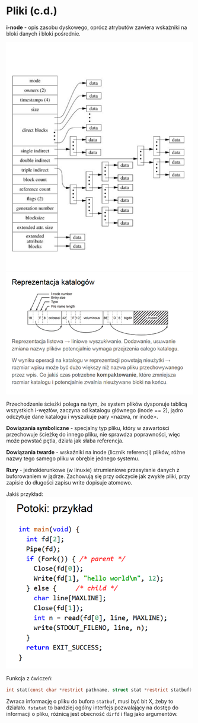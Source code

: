 # Pliki (c.d.)

**i-node** - opis zasobu dyskowego, oprócz atrybutów zawiera wskaźniki na bloki danych i bloki pośrednie.

![obrazek](w5z1.png)
![obrazek](w5z2.png)

Przechodzenie ścieżki polega na tym, że system plików dysponuje tablicą wszystkich i-węzłów, zaczyna od katalogu głównego (inode == 2), jądro odczytuje dane katalogu i wyszukuje pary <nazwa, nr inode>.

**Dowiązania symboliczne** - specjalny typ pliku, który w zawartości przechowuje ścieżkę do innego pliku, nie sprawdza poprawności, więc może powstać pętla, działa jak słaba referencja.

**Dowiązania twarde** - wskaźniki na inode (licznik referencji) plików, różne nazwy tego samego pliku w obrębie jednego systemu.

**Rury** - jednokierunkowe (w linuxie) strumieniowe przesyłanie danych z buforowaniem w jądrze. Zachowują się przy odczycie jak zwykłe pliki, przy zapisie do długości zapisu write dopisuje atomowo.

Jakiś przykład:
![obrazek](w5z3.png)

Funkcja z ćwiczeń:
```c
int stat(const char *restrict pathname, struct stat *restrict statbuf)
```
Zwraca informację o pliku do bufora `statbuf`, musi być bit X, żeby to działało. `fstatat` to bardziej ogólny interfejs pozwalający na dostęp do informacji o pliku, różnicą jest obecność `dirfd` i flag jako argumentów.